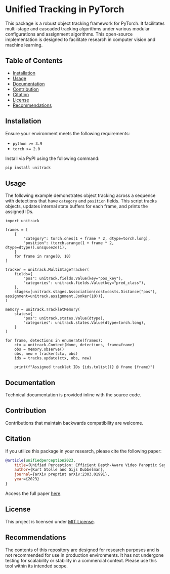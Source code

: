 # Unified Tracking in PyTorch

This package is a robust object tracking framework for PyTorch. It facilitates multi-stage and cascaded tracking algorithms under various modular configurations and assignment algorithms. This open-source implementation is designed to facilitate research in computer vision and machine learning. 

## Table of Contents
- [Installation](#installation)
- [Usage](#usage)
- [Documentation](#documentation)
- [Contribution](#contribution)
- [Citation](#citation)
- [License](#license)
- [Recommendations](#recommendations)

## Installation

Ensure your environment meets the following requirements:

- `python >= 3.9`
- `torch >= 2.0`

Install via PyPI using the following command:

```bash
pip install unitrack
```

## Usage

The following example demonstrates object tracking across a sequence with detections that have `category` and `position` fields. This script tracks objects, updates internal state buffers for each frame, and prints the assigned IDs.

```python3
import unitrack

frames = [
    {
        "category": torch.ones(1 + frame * 2, dtype=torch.long),
        "position": (torch.arange(1 + frame * 2, dtype=dtype)).unsqueeze(1),
    }
    for frame in range(0, 10)
]

tracker = unitrack.MultiStageTracker(
    fields={
        "pos": unitrack.fields.Value(key="pos_key"),
        "categories": unitrack.fields.Value(key="pred_class"),
    },
    stages=[unitrack.stages.Association(cost=costs.Distance("pos"), assignment=unitrack.assignment.Jonker(10))],
)

memory = unitrack.TrackletMemory(
    states={
        "pos": unitrack.states.Value(dtype),
        "categories": unitrack.states.Value(dtype=torch.long),
    }
)

for frame, detections in enumerate(frames):
    ctx = unitrack.Context(None, detections, frame=frame)
    obs = memory.observe()
    obs, new = tracker(ctx, obs)
    ids = tracks.update(ctx, obs, new)

    print(f"Assigned tracklet IDs {ids.tolist()} @ frame {frame}")
```

## Documentation

Technical documentation is provided inline with the source code.

## Contribution

Contributions that maintain backwards compatibility are welcome.

## Citation

If you utilize this package in your research, please cite the following paper:

```bib
@article{unifiedperception2023,
    title={Unified Perception: Efficient Depth-Aware Video Panoptic Segmentation with Minimal Annotation Costs},
    author={Kurt Stolle and Gijs Dubbelman},
    journal={arXiv preprint arXiv:2303.01991},
    year={2023}
}
```

Access the full paper [here](https://arxiv.org/abs/2303.01991).

## License

This project is licensed under [MIT License](LICENSE).

## Recommendations

The contents of this repository are designed for research purposes and is not recommended for use in production environments. It has not undergone testing for scalability or stability in a commercial context. Please use this tool within its intended scope.


